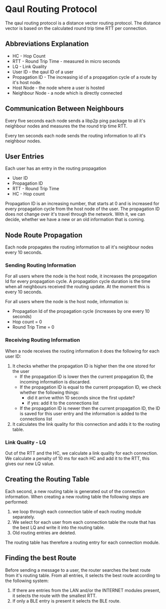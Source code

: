 # Qaul Routing Protocol

The qaul routing protocol is a distance vector routing protocol.
The distance vector is based on the calculated round trip time RTT per connection.

## Abbreviations Explanation

* HC - Hop Count
* RTT - Round Trip Time - measured in micro seconds
* LQ - Link Quality
* User ID - the qaul ID of a user
* Propagation ID - The increasing id of a propagation cycle of a route by it's host node.
* Host Node - the node where a user is hosted
* Neighbour Node - a node which is directly connected

## Communication Between Neighbours

Every five seconds each node sends a libp2p ping package to all it's neighbour nodes and measures the the round trip time RTT.

Every ten seconds each node sends the routing information to all it's neighbour nodes.

## User Entries

Each user has an entry in the routing propagation

* User ID
* Propagation ID
* RTT - Round Trip Time
* HC - Hop count

Propagation ID is an increasing number, that starts at 0 and is increased for every propagation cycle from the host node of the user. The propagation ID does not change over it's travel through the network. With it, we can decide, whether we have a new or an old information that is coming.

## Node Route Propagation

Each node propagates the routing information to all it's neighbour nodes every 10 seconds.

### Sending Routing Information

For all users where the node is the host node, it increases the propagation Id for every propagation cycle.
A propagation cycle duration is the time when all neighbours received the routing update.
At the moment this is every 10 seconds.

For all users where the node is the host node, information is:

* Propagation Id of the propagation cycle (increases by one every 10 seconds)
* Hop count = 0
* Round Trip Time = 0

### Receiving Routing Information

When a node receives the routing information it does the following for each user ID:

1) It checks whether the propagation ID is higher then the one stored for the user
   * If the propagation ID is lower then the current propagation ID, the incoming information is discarded.
   * If the propagation ID is equal to the current propagation ID, we check whether the following things:
     * did it arrive within 10 seconds since the first update?
     * if yes: add it to the connections list
   * If the propagation ID is newer then the current propagation ID, the ID is saved for this user entry and the information is added to the connections list
2) It calculates the link quality for this connection and adds it to the routing table.

### Link Quality - LQ

Out of the RTT and the HC, we calculate a link quality for each connection.
We calculate a penalty of 10 ms for each HC and add it to the RTT, this gives our new LQ value.

## Creating the Routing Table

Each second, a new routing table is generated out of the connection information.
When creating a new routing table the following steps are performed:

1) we loop through each connection table of each routing module separately.
2) We select for each user from each connection table the route that has the best LQ and write it into the routing table.
3) Old routing entries are deleted.

The routing table has therefore a routing entry for each connection module.

## Finding the best Route

Before sending a message to a user, the router searches the best route from it's routing table.
From all entries, it selects the best route according to the following system:

1) If there are entries from the LAN and/or the INTERNET modules present, it selects the route with the smallest RTT.
2) If only a BLE entry is present it selects the BLE route.
